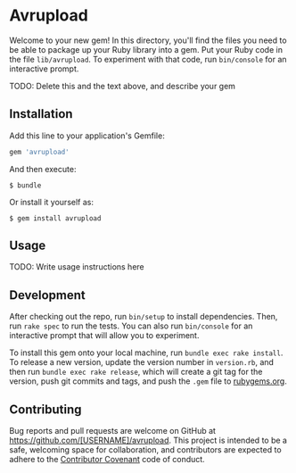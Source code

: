 # Avrupload

Welcome to your new gem! In this directory, you'll find the files you need to be able to package up your Ruby library into a gem. Put your Ruby code in the file `lib/avrupload`. To experiment with that code, run `bin/console` for an interactive prompt.

TODO: Delete this and the text above, and describe your gem

## Installation

Add this line to your application's Gemfile:

```ruby
gem 'avrupload'
```

And then execute:

    $ bundle

Or install it yourself as:

    $ gem install avrupload

## Usage

TODO: Write usage instructions here

## Development

After checking out the repo, run `bin/setup` to install dependencies. Then, run `rake spec` to run the tests. You can also run `bin/console` for an interactive prompt that will allow you to experiment.

To install this gem onto your local machine, run `bundle exec rake install`. To release a new version, update the version number in `version.rb`, and then run `bundle exec rake release`, which will create a git tag for the version, push git commits and tags, and push the `.gem` file to [rubygems.org](https://rubygems.org).

## Contributing

Bug reports and pull requests are welcome on GitHub at https://github.com/[USERNAME]/avrupload. This project is intended to be a safe, welcoming space for collaboration, and contributors are expected to adhere to the [Contributor Covenant](http://contributor-covenant.org) code of conduct.

